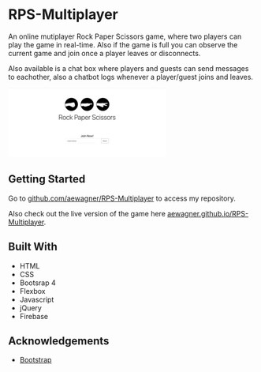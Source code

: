 # RPS-Multiplayer

An online mutiplayer Rock Paper Scissors game, where two players can play the game in real-time. Also if the game is full you can observe the current game and join once a player leaves or disconnects.

Also available is a chat box where players and guests can send messages to eachother, also a chatbot logs whenever a player/guest joins and leaves. 

![Alt Text](./assets/images/readmeGif.gif)

## Getting Started
Go to [github.com/aewagner/RPS-Multiplayer](https://github.com/aewagner/RPS-Multiplayer) to access my repository. 

Also check out the live version of the game here [aewagner.github.io/RPS-Multiplayer](https://aewagner.github.io/RPS-Multiplayer).

## Built With
+ HTML
+ CSS
+ Bootsrap 4
+ Flexbox
+ Javascript
+ jQuery
+ Firebase

## Acknowledgements
+ [Bootstrap](https://getbootstrap.com/)

